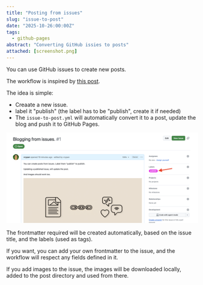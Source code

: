 ```yaml
---
title: "Posting from issues"
slug: "issue-to-post"
date: "2025-10-26:00:00Z"
tags:
  - github-pages
abstract: "Converting GitHub issies to posts"
attached: [screenshot.png]
---
```

You can use GitHub issues to create new posts.

The workflow is inspired by [this post](https://shazow.net/posts/github-issues-as-a-hugo-frontend/).

The idea is simple:
- Creaate a new issue.
- label it "publish" (the label has to be "publish", create it if needed)
- The `issue-to-post.yml` will automatically convert it to a post, update
the blog and push it to GitHub Pages.

![screenshot](screenshot.png)


The frontmatter required will be created automatically, based on the issue title, and the
labels (used as tags).

If you want, you can add your own frontmatter to the issue, and the workflow will respect
any fields defined in it.

If you add images to the issue, the images will be downloaded locally, added to the post
directory and used from there.

